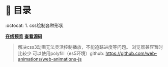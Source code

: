 # :book: 目录

:octocat: 1. css绘制各种形状

[**在线预览**](https://pokerlife.github.io/rookie-practice/css-skills/css-draw-shape/shape.html)
[**查看源码**](https://github.com/pokerLife/rookie-practice/tree/master/css-skills/css-draw-shape)

> 解决css3动画无法灵活控制播放，不能追踪进度等问题。
> 浏览器兼容暂时比较少 可以使用polyfill（es5环境）github: https://github.com/web-animations/web-animations-js
